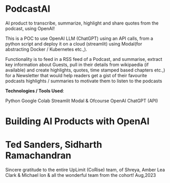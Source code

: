# PodcastAI
AI product to transcribe, summarize, highlight and share quotes from the podcast, using OpenAI! 

This is a POC to use OpenAI LLM (ChatGPT) using an API calls, from a python script and deploy it on a cloud (streamlit) using Modal(for abstracting Docker / Kubernetes etc.,).

Functionality is to feed in a RSS feed of a Podcast, and summarise, extract key information about Guests, pull in their details from wikipaedia (if available) and create highlights, quotes, time stamped based chapters etc.,) for a Newsletter that would help readers get a gist of their favourite podcasts highlights / summaries to motivate them to listen to the podcasts

**Technologies / Tools Used**:

Python
Google Colab
Streamlit
Modal
& Ofcourse OpenAI ChatGPT (API)

# Building AI Products with OpenAI
# Ted Sanders, Sidharth Ramachandran
Sincere gratitude to the entire UpLimit (CoRise) team, of Shreya, Amber Lea Clark & Michael Ion & all the wonderful team from the cohort!
Aug,2023
